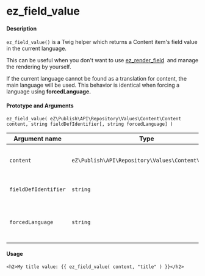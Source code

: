 #  ez\_field\_value

#### Description

`ez_field_value()` is a Twig helper which returns a Content item's field value in the current language.

This can be useful when you don't want to use [ez\_render\_field](#ez_field_value-ez_render_field)  and manage the rendering by yourself.

If the current language cannot be found as a translation for content, the main language will be used. This behavior is identical when forcing a language using **forcedLanguage.**

#### Prototype and Arguments

`ez_field_value( eZ\Publish\API\Repository\Values\Content\Content content, string fieldDefIdentifier[, string forcedLanguage] )`

| Argument name        | Type                                               | Description                                                                                            |
|----------------------|----------------------------------------------------|--------------------------------------------------------------------------------------------------------|
| `content`            | `eZ\Publish\API\Repository\Values\Content\Content` | Content object the field referred to with **fieldDefIdentifier** belongs to.                           |
| `fieldDefIdentifier` | `string`                                           | Identifier of the field we want to get the value from.                                                 |
| `forcedLanguage`     | `string`                                           | Locale we want the content name translation in (e.g. "fre-FR"). Null by default (takes current locale) |

#### Usage

```
<h2>My title value: {{ ez_field_value( content, "title" ) }}</h2>
```
